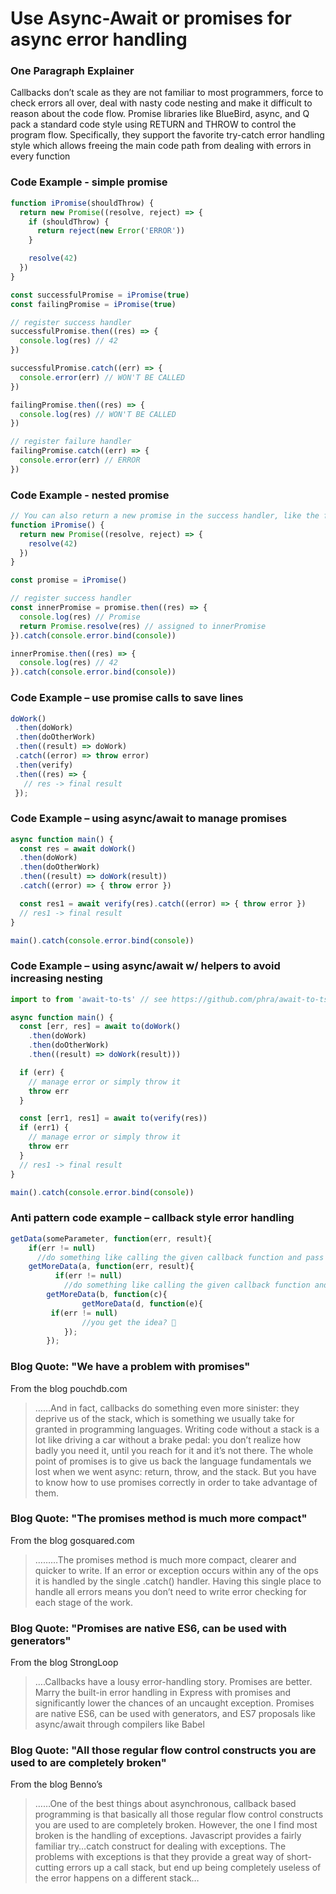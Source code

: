 # Use Async-Await or promises for async error handling


### One Paragraph Explainer

Callbacks don’t scale as they are not familiar to most programmers, force to check errors all over, deal with nasty code nesting and make it difficult to reason about the code flow. Promise libraries like BlueBird, async, and Q pack a standard code style using RETURN and THROW to control the program flow. Specifically, they support the favorite try-catch error handling style which allows freeing the main code path from dealing with errors in every function


### Code Example - simple promise

```javascript
function iPromise(shouldThrow) {
  return new Promise((resolve, reject) => {
    if (shouldThrow) {
      return reject(new Error('ERROR'))
    }

    resolve(42)
  })
}

const successfulPromise = iPromise(true)
const failingPromise = iPromise(true)

// register success handler
successfulPromise.then((res) => {
  console.log(res) // 42
})

successfulPromise.catch((err) => {
  console.error(err) // WON'T BE CALLED
})

failingPromise.then((res) => {
  console.log(res) // WON'T BE CALLED
})

// register failure handler
failingPromise.catch((err) => {
  console.error(err) // ERROR
})


```

### Code Example - nested promise

```javascript
// You can also return a new promise in the success handler, like the following example
function iPromise() {
  return new Promise((resolve, reject) => {
    resolve(42)
  })
}

const promise = iPromise()

// register success handler
const innerPromise = promise.then((res) => {
  console.log(res) // Promise
  return Promise.resolve(res) // assigned to innerPromise
}).catch(console.error.bind(console))

innerPromise.then((res) => {
  console.log(res) // 42
}).catch(console.error.bind(console))

```

### Code Example – use promise calls to save lines


```javascript
doWork()
 .then(doWork)
 .then(doOtherWork)
 .then((result) => doWork)
 .catch((error) => throw error)
 .then(verify)
 .then((res) => {
   // res -> final result
 });
```

### Code Example – using async/await to manage promises


```javascript
async function main() {
  const res = await doWork()
  .then(doWork)
  .then(doOtherWork)
  .then((result) => doWork(result))
  .catch((error) => { throw error })

  const res1 = await verify(res).catch((error) => { throw error })
  // res1 -> final result
}

main().catch(console.error.bind(console))
```

### Code Example – using async/await w/ helpers to avoid increasing nesting


```javascript
import to from 'await-to-ts' // see https://github.com/phra/await-to-ts

async function main() {
  const [err, res] = await to(doWork()
    .then(doWork)
    .then(doOtherWork)
    .then((result) => doWork(result)))

  if (err) {
    // manage error or simply throw it
    throw err
  }

  const [err1, res1] = await to(verify(res))
  if (err1) {
    // manage error or simply throw it
    throw err
  }
  // res1 -> final result
}

main().catch(console.error.bind(console))
```

### Anti pattern code example – callback style error handling

```javascript
getData(someParameter, function(err, result){
    if(err != null)
      //do something like calling the given callback function and pass the error
    getMoreData(a, function(err, result){
          if(err != null)
            //do something like calling the given callback function and pass the error
        getMoreData(b, function(c){ 
                getMoreData(d, function(e){ 
		 if(err != null)
            	//you get the idea? 
            });
        });
```

### Blog Quote: "We have a problem with promises"
 From the blog pouchdb.com
 
 > ……And in fact, callbacks do something even more sinister: they deprive us of the stack, which is something we usually take for granted in programming languages. Writing code without a stack is a lot like driving a car without a brake pedal: you don’t realize how badly you need it, until you reach for it and it’s not there. The whole point of promises is to give us back the language fundamentals we lost when we went async: return, throw, and the stack. But you have to know how to use promises correctly in order to take advantage of them.

### Blog Quote: "The promises method is much more compact"
 From the blog gosquared.com
 
 > ………The promises method is much more compact, clearer and quicker to write. If an error or exception occurs within any of the ops it is handled by the single .catch() handler. Having this single place to handle all errors means you don’t need to write error checking for each stage of the work.

### Blog Quote: "Promises are native ES6, can be used with generators"
 From the blog StrongLoop
 
 > ….Callbacks have a lousy error-handling story. Promises are better. Marry the built-in error handling in Express with promises and significantly lower the chances of an uncaught exception. Promises are native ES6, can be used with generators, and ES7 proposals like async/await through compilers like Babel

### Blog Quote: "All those regular flow control constructs you are used to are completely broken"
From the blog Benno’s
 
 > ……One of the best things about asynchronous, callback based programming is that basically all those regular flow control constructs you are used to are completely broken. However, the one I find most broken is the handling of exceptions. Javascript provides a fairly familiar try…catch construct for dealing with exceptions. The problems with exceptions is that they provide a great way of short-cutting errors up a call stack, but end up being completely useless of the error happens on a different stack…
